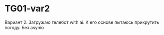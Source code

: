# TG01-var2
Вариант 2. Загружаю телебот with ai. К его основе пытаюсь прикрутить погоду. Без asynio
